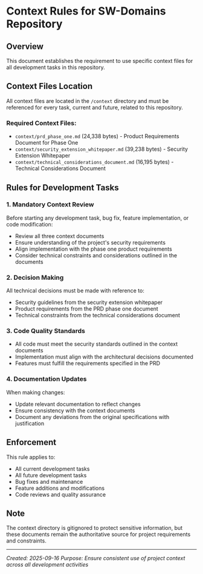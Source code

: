 # Context Rules for SW-Domains Repository

## Overview
This document establishes the requirement to use specific context files for all development tasks in this repository.

## Context Files Location
All context files are located in the `/context` directory and must be referenced for every task, current and future, related to this repository.

### Required Context Files:
- `context/prd_phase_one.md` (24,338 bytes) - Product Requirements Document for Phase One
- `context/security_extension_whitepaper.md` (39,238 bytes) - Security Extension Whitepaper
- `context/technical_considerations_document.md` (16,195 bytes) - Technical Considerations Document

## Rules for Development Tasks

### 1. Mandatory Context Review
Before starting any development task, bug fix, feature implementation, or code modification:
- Review all three context documents
- Ensure understanding of the project's security requirements
- Align implementation with the phase one product requirements
- Consider technical constraints and considerations outlined in the documents

### 2. Decision Making
All technical decisions must be made with reference to:
- Security guidelines from the security extension whitepaper
- Product requirements from the PRD phase one document
- Technical constraints from the technical considerations document

### 3. Code Quality Standards
- All code must meet the security standards outlined in the context documents
- Implementation must align with the architectural decisions documented
- Features must fulfill the requirements specified in the PRD

### 4. Documentation Updates
When making changes:
- Update relevant documentation to reflect changes
- Ensure consistency with the context documents
- Document any deviations from the original specifications with justification

## Enforcement
This rule applies to:
- All current development tasks
- All future development tasks
- Bug fixes and maintenance
- Feature additions and modifications
- Code reviews and quality assurance

## Note
The context directory is gitignored to protect sensitive information, but these documents remain the authoritative source for project requirements and constraints.

---
*Created: 2025-09-16*
*Purpose: Ensure consistent use of project context across all development activities*

